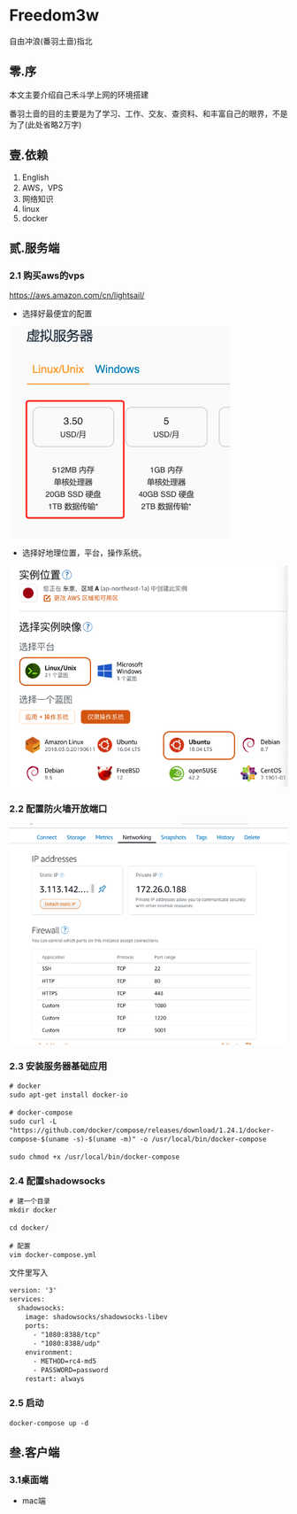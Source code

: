 # Freedom3w

自由冲浪(番羽土啬)指北

## 零.序

本文主要介绍自己禾斗学上网的环境搭建

番羽土啬的目的主要是为了学习、工作、交友、查资料、和丰富自己的眼界，不是为了(此处省略2万字)


## 壹.依赖
1. English
2. AWS，VPS
3. 网络知识
4. linux
5. docker
   

## 贰.服务端

### 2.1 购买aws的vps

https://aws.amazon.com/cn/lightsail/

* 选择好最便宜的配置
  
![](assets/select.png)

* 选择好地理位置，平台，操作系统。

![](assets/aws.png)

### 2.2 配置防火墙开放端口
![](assets/firewall.png)

### 2.3 安装服务器基础应用

```
# docker
sudo apt-get install docker-io

# docker-compose
sudo curl -L "https://github.com/docker/compose/releases/download/1.24.1/docker-compose-$(uname -s)-$(uname -m)" -o /usr/local/bin/docker-compose

sudo chmod +x /usr/local/bin/docker-compose
```

### 2.4 配置shadowsocks

```
# 建一个目录
mkdir docker

cd docker/

# 配置
vim docker-compose.yml

```

文件里写入
```
version: '3'
services:
  shadowsocks:
    image: shadowsocks/shadowsocks-libev
    ports:
      - "1080:8388/tcp"
      - "1080:8388/udp"
    environment:
      - METHOD=rc4-md5
      - PASSWORD=password
    restart: always
```

### 2.5 启动

```
docker-compose up -d
```

## 叁.客户端

### 3.1桌面端
* mac端
